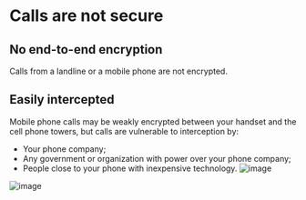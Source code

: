 [Title]: # (Regular phone calls)
[Order]: # (0)

# Calls are not secure

## No end-to-end encryption

Calls from a landline or a mobile phone are not encrypted. 

## Easily intercepted

Mobile phone calls may be weakly encrypted between your handset and the cell phone towers, but calls are vulnerable to interception by:

*	Your phone company;
*	Any government or organization with power over your phone company; 
*	People close to your phone with inexpensive technology. 
![image](call1.png)

![image](msg1.png)
